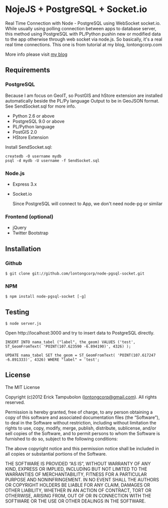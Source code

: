 NojeJS + PostgreSQL + Socket.io
===============================

Real Time Connection with Node - PostgreSQL using WebSocket socket.io.
While usually using polling connection between apps to database server, this method using PostgreSQL with PL/Python pushin new or modified data to the app otherwise through web socket via node.js.
So basically, it's a real real time connections. This one is from tutorial at my blog, lontongcorp.com

More info please visit [my blog](http://www.lontongcorp.com/2013/01/18/real-time-connection-dengan-postgresql-nodejs/)


Requirements
------------

### PostgreSQL

Because I am focus on GeoIT, so PostGIS and hStore extension are installed automatically beside the PL/Py language
Output to be in GeoJSON format. See SendSocket.sql for more info.

*   Python 2.6 or above
*   PostgreSQL 9.0 or above
*   PL/Python language
*   PostGIS 2.0
*   HStore Extension

Install SendSocket.sql:

    createdb -O username mydb
    psql -d mydb -U username -f SendSocket.sql


### Node.js

*   Express 3.x
*   Socket.io

    Since PostgreSQL will connect to App, we don't need node-pg or similar


### Frontend (optional)

*   jQuery
*   Twitter Bootstrap


Installation
------------

### Github

    $ git clone git://github.com/lontongcorp/node-pgsql-socket.git

### NPM

    $ npm install node-pgsql-socket [-g]


Testing
-------

    $ node server.js

Open http://localhost:3000 and try to insert data to PostgreSQL directly.
    
    INSERT INTO nama_tabel ("label", the_geom) VALUES ('test', ST_GeomFromText( 'POINT(107.623590 -6.894190)', 4326) );

    UPDATE nama_tabel SET the_geom = ST_GeomFromText( 'POINT(107.617247 -6.891333)', 4326) WHERE "label" = 'test';


License
-------
The MIT License

Copyright (c)2012 Erick Tampubolon (lontongcorp@gmail.com). All rights reserved.

Permission is hereby granted, free of charge, to any person obtaining a copy of this software and associated documentation files (the “Software”), to deal in the Software without restriction, including without limitation the rights to use, copy, modify, merge, publish, distribute, sublicense, and/or sell copies of the Software, and to permit persons to whom the Software is furnished to do so, subject to the following conditions:

The above copyright notice and this permission notice shall be included in all copies or substantial portions of the Software.

THE SOFTWARE IS PROVIDED “AS IS”, WITHOUT WARRANTY OF ANY KIND, EXPRESS OR IMPLIED, INCLUDING BUT NOT LIMITED TO THE WARRANTIES OF MERCHANTABILITY, FITNESS FOR A PARTICULAR PURPOSE AND NONINFRINGEMENT. IN NO EVENT SHALL THE AUTHORS OR COPYRIGHT HOLDERS BE LIABLE FOR ANY CLAIM, DAMAGES OR OTHER LIABILITY, WHETHER IN AN ACTION OF CONTRACT, TORT OR OTHERWISE, ARISING FROM, OUT OF OR IN CONNECTION WITH THE SOFTWARE OR THE USE OR OTHER DEALINGS IN THE SOFTWARE.
